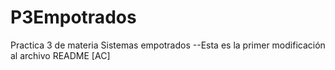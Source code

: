 # P3Empotrados
Practica 3 de materia Sistemas empotrados
--Esta es la primer modificación al archivo README [AC]